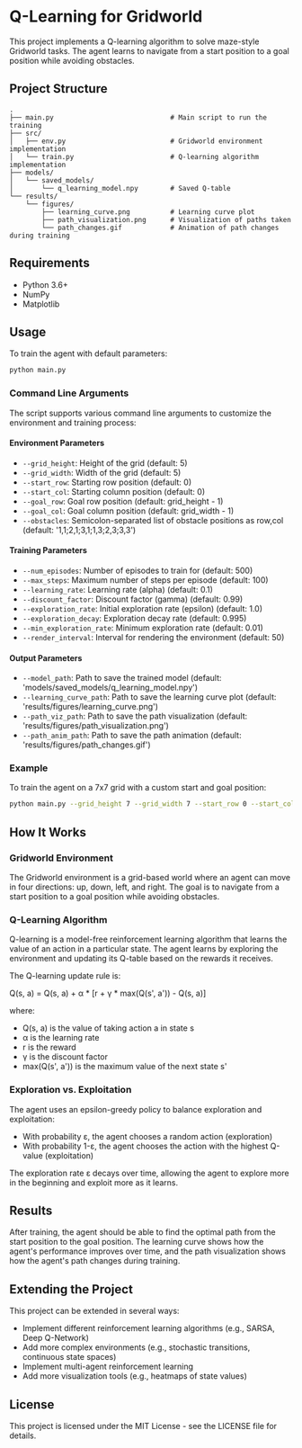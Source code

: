 # Q-Learning for Gridworld

This project implements a Q-learning algorithm to solve maze-style Gridworld tasks. The agent learns to navigate from a start position to a goal position while avoiding obstacles.

## Project Structure

```
.
├── main.py                             # Main script to run the training
├── src/
│   ├── env.py                          # Gridworld environment implementation
│   └── train.py                        # Q-learning algorithm implementation
├── models/
│   └── saved_models/
│       └── q_learning_model.npy        # Saved Q-table
└── results/
    └── figures/
        ├── learning_curve.png          # Learning curve plot
        ├── path_visualization.png      # Visualization of paths taken
        └── path_changes.gif            # Animation of path changes during training
```

## Requirements

- Python 3.6+
- NumPy
- Matplotlib

## Usage

To train the agent with default parameters:

```bash
python main.py
```

### Command Line Arguments

The script supports various command line arguments to customize the environment and training process:

#### Environment Parameters

- `--grid_height`: Height of the grid (default: 5)
- `--grid_width`: Width of the grid (default: 5)
- `--start_row`: Starting row position (default: 0)
- `--start_col`: Starting column position (default: 0)
- `--goal_row`: Goal row position (default: grid_height - 1)
- `--goal_col`: Goal column position (default: grid_width - 1)
- `--obstacles`: Semicolon-separated list of obstacle positions as row,col (default: '1,1;2,1;3,1;1,3;2,3;3,3')

#### Training Parameters

- `--num_episodes`: Number of episodes to train for (default: 500)
- `--max_steps`: Maximum number of steps per episode (default: 100)
- `--learning_rate`: Learning rate (alpha) (default: 0.1)
- `--discount_factor`: Discount factor (gamma) (default: 0.99)
- `--exploration_rate`: Initial exploration rate (epsilon) (default: 1.0)
- `--exploration_decay`: Exploration decay rate (default: 0.995)
- `--min_exploration_rate`: Minimum exploration rate (default: 0.01)
- `--render_interval`: Interval for rendering the environment (default: 50)

#### Output Parameters

- `--model_path`: Path to save the trained model (default: 'models/saved_models/q_learning_model.npy')
- `--learning_curve_path`: Path to save the learning curve plot (default: 'results/figures/learning_curve.png')
- `--path_viz_path`: Path to save the path visualization (default: 'results/figures/path_visualization.png')
- `--path_anim_path`: Path to save the path animation (default: 'results/figures/path_changes.gif')

### Example

To train the agent on a 7x7 grid with a custom start and goal position:

```bash
python main.py --grid_height 7 --grid_width 7 --start_row 0 --start_col 0 --goal_row 6 --goal_col 6 --num_episodes 1000
```

## How It Works

### Gridworld Environment

The Gridworld environment is a grid-based world where an agent can move in four directions: up, down, left, and right. The goal is to navigate from a start position to a goal position while avoiding obstacles.

### Q-Learning Algorithm

Q-learning is a model-free reinforcement learning algorithm that learns the value of an action in a particular state. The agent learns by exploring the environment and updating its Q-table based on the rewards it receives.

The Q-learning update rule is:

Q(s, a) = Q(s, a) + α * [r + γ * max(Q(s', a')) - Q(s, a)]

where:
- Q(s, a) is the value of taking action a in state s
- α is the learning rate
- r is the reward
- γ is the discount factor
- max(Q(s', a')) is the maximum value of the next state s'

### Exploration vs. Exploitation

The agent uses an epsilon-greedy policy to balance exploration and exploitation:
- With probability ε, the agent chooses a random action (exploration)
- With probability 1-ε, the agent chooses the action with the highest Q-value (exploitation)

The exploration rate ε decays over time, allowing the agent to explore more in the beginning and exploit more as it learns.

## Results

After training, the agent should be able to find the optimal path from the start position to the goal position. The learning curve shows how the agent's performance improves over time, and the path visualization shows how the agent's path changes during training.

## Extending the Project

This project can be extended in several ways:
- Implement different reinforcement learning algorithms (e.g., SARSA, Deep Q-Network)
- Add more complex environments (e.g., stochastic transitions, continuous state spaces)
- Implement multi-agent reinforcement learning
- Add more visualization tools (e.g., heatmaps of state values)

## License

This project is licensed under the MIT License - see the LICENSE file for details.